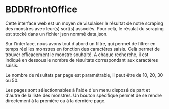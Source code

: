 # BDDRfrontOffice

Cette interface web est un moyen de visulaiser le résultat de notre scraping des monstres avec leur(s) sort(s) associés.
Pour celà, le résulat du scraping est stocké dans un fichier json nommé data.json.

Sur l'interface, nous avons tout d'abord un filtre, qui permet de filtrer en temps réel les monstres en fonction des caractères saisis. Celà permet de trouver efficacement le monstre souhaité.
A chaque recherche, il est indiqué en dessous le nombre de résultats correspondant aux caractères saisis.

Le nombre de résultats par page est paramétrable, il peut être de 10, 20, 30 ou 50.

Les pages sont sélectionnables à l'aide d'un menu disposé de part et d'autre de la liste des monstres. Un bouton spécifique permet de se rendre directement à la première ou à la dernière page.
